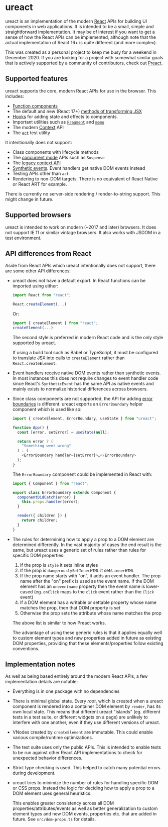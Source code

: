 # ureact

ureact is an implementation of the modern [React](https://reactjs.org/) APIs
for building UI components in web applications. It is intended to be a small,
simple and straightforward implementation. It may be of interest if you want
to get a sense of how the React APIs can be implemented, although note that the
actual implementation of React 16+ is quite different (and more complex).

This was created as a personal project to keep me busy for a weekend in December 2020.
If you are looking for a project with somewhat similar goals that is actively supported
by a community of contributors, check out [Preact](https://preactjs.com).

## Supported features

ureact supports the core, modern React APIs for use in the browser. This includes:

- [Function components](https://reactjs.org/docs/components-and-props.html)
- The default and new (React 17+) [methods of transforming JSX](https://reactjs.org/blog/2020/09/22/introducing-the-new-jsx-transform.html)
- [Hooks](https://reactjs.org/docs/hooks-intro.html) for adding state and effects
  to components.
- Important utilities such as [`Fragment`](https://reactjs.org/docs/fragments.html) and [`memo`](https://reactjs.org/docs/react-api.html#reactmemo)
- The modern [Context](https://reactjs.org/docs/context.html) API
- The [`act`](https://reactjs.org/docs/testing-recipes.html#act) test utility

It intentionally does not support:

- Class components with lifecycle methods
- The [concurrent mode](https://reactjs.org/docs/concurrent-mode-intro.html) APIs
  such as `Suspense`
- The [legacy context API](https://reactjs.org/docs/legacy-context.html#gatsby-focus-wrapper)
- [Synthetic events](https://reactjs.org/docs/events.html). Event handlers get
  native DOM events instead
- Testing APIs other than `act`
- Rendering to non-DOM targets. There is no equivalent of React Native or
  React ART for example.

There is currently no server-side rendering / render-to-string support. This
might change in future.

## Supported browsers

ureact is intended to work on modern (~2017 and later) browsers. It does not support
IE 11 or similar vintage browsers. It also works with JSDOM in a test environment.

## API differences from React

Aside from React APIs which ureact intentionally does not support, there are
some other API differences:

- ureact does not have a default export. In React functions can be imported using
  either:

  ```js
  import React from "react";

  React.createElement(...)
  ```

  Or:

  ```js
  import { createElement } from "react";
  createElement(...)
  ```

  The second style is preferred in modern React code and is the only style
  supported by ureact.

  If using a build tool such as Babel or TypeScript, it must be configured
  to translate JSX into calls to `createElement` rather than `React.createElement`.

- Event handlers receive native DOM events rather than synthetic events. In most
  instances this does not require changes to event handler code since React's
  `SyntheticEvent` has the same API as native events and mainly exists to
  normalize historical differences across browsers.

- Since class components are not supported, the API for adding [error boundaries](https://reactjs.org/docs/error-boundaries.html)
  is different. ureact exports an `ErrorBoundary` helper component which is used
  like so:

  ```js
  import { createElement, ErrorBoundary, useState } from "ureact";

  function App() {
    const [error, setError] = useState(null);

    return error ? (
      "Something went wrong"
    ) : (
      <ErrorBoundary handler={setError}>…</ErrorBoundary>
    );
  }
  ```

  The `ErrorBoundary` component could be implemented in React with:

  ```js
  import { Component } from "react";

  export class ErrorBoundary extends Component {
    componentDidCatch(error) {
      this.props.handler(error);
    }

    render({ children }) {
      return children;
    }
  }
  ```

- The rules for determining how to apply a prop to a DOM element are determined
  differently. In the vast majority of cases the end result is the same, but
  ureact uses a generic set of rules rather than rules for specific DOM properties:

  1. If the prop is `style` it sets inline styles
  2. If the prop is `dangerouslySetInnerHTML` it sets `innerHTML`
  3. If the prop name starts with "on", it adds an event handler. The prop name
     after the "on" prefix is used as the event name. If the DOM element has an
     `oneventname` property then the event name is lower-cased (eg. `onClick`
     maps to the `click` event rather than the `Click` event)
  4. If a DOM element has a writable or settable property whose name matches the
     prop, then that DOM property is set
  5. Otherwise the prop sets the attribute whose name matches the prop

  The above list is similar to how Preact works.

  The advantage of using these generic rules is that it applies equally well
  to custom element types and new properties added in future as existing DOM
  properties, providing that these elements/properties follow existing conventions.

## Implementation notes

As well as being based entirely around the modern React APIs, a few implementation
details are notable:

- Everything is in one package with no dependencies
- There is minimal global state. Every _root_, which is created when a ureact
  component is rendered into a container DOM element by `render`, has its own local state.
  This means that different ureact "islands" (eg. different tests in a test suite,
  or different widgets on a page) are unlikely to interfere with one another,
  even if they use different versions of ureact.
- VNodes created by `createElement` are immutable. This could enable various
  compile/runtime optimizations.
- The test suite uses only the public APIs. This is intended to enable tests to
  be run against other React API implementations to check for unexpected behavior
  differences.
- Strict type checking is used. This helped to catch many potential errors during
  development.
- ureact tries to minimize the number of rules for handling specific DOM or
  CSS props. Instead the logic for deciding how to apply a prop to a DOM element
  uses general heuristics.

  This enables greater consistency across all DOM properties/attributes/events as
  well as better generalization to custom element types and new DOM events, properties etc.
  that are added in future. See `src/dom-props.ts` for details.
